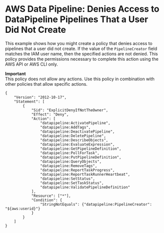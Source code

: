 # AWS Data Pipeline: Denies Access to DataPipeline Pipelines That a User Did Not Create<a name="reference_policies_examples_datapipeline_not-owned"></a>

This example shows how you might create a policy that denies access to pipelines that a user did not create\. If the value of the `PipelineCreator` field matches the IAM user name, then the specified actions are not denied\. This policy provides the permissions necessary to complete this action using the AWS API or AWS CLI only\.

**Important**  
This policy does not allow any actions\. Use this policy in combination with other policies that allow specific actions\. 

```
{
    "Version": "2012-10-17",
    "Statement": [
        {
            "Sid": "ExplicitDenyIfNotTheOwner",
            "Effect": "Deny",
            "Action": [
                "datapipeline:ActivatePipeline",
                "datapipeline:AddTags",
                "datapipeline:DeactivatePipeline",
                "datapipeline:DeletePipeline",
                "datapipeline:DescribeObjects",
                "datapipeline:EvaluateExpression",
                "datapipeline:GetPipelineDefinition",
                "datapipeline:PollForTask",
                "datapipeline:PutPipelineDefinition",
                "datapipeline:QueryObjects",
                "datapipeline:RemoveTags",
                "datapipeline:ReportTaskProgress",
                "datapipeline:ReportTaskRunnerHeartbeat",
                "datapipeline:SetStatus",
                "datapipeline:SetTaskStatus",
                "datapipeline:ValidatePipelineDefinition"
            ],
            "Resource": ["*"],
            "Condition": {
                "StringNotEquals": {"datapipeline:PipelineCreator": "${aws:userid}"}
            }
        }
    ]
}
```